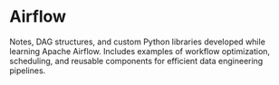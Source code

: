 # Airflow
Notes, DAG structures, and custom Python libraries developed while learning Apache Airflow. Includes examples of workflow optimization, scheduling, and reusable components for efficient data engineering pipelines.
